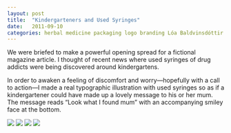 ```yaml
---
layout: post
title:  "Kindergarteners and Used Syringes"
date:   2011-09-10
categories: herbal medicine packaging logo branding Lóa Baldvinsdóttir
---
```

We were briefed to make a powerful opening spread for a fictional magazine article. I thought of recent news where used syringes of drug addicts were being discovered around kindergartens.

In order to awaken a feeling of discomfort and worry—hopefully with a call to action—I made a real typographic illustration with used syringes so as if a kindergartener could have made up a lovely message to his or her mum. The message reads “Look what I found mum” with an accompanying smiley face at the bottom.

<img src="https://dl.dropboxusercontent.com/s/czqs96zndgo53ic/piece-kindersyringes-cover.jpg?dl=0">

<img src="https://dl.dropboxusercontent.com/s/srofy2x77g9x57u/piece-kindersyringes-detail3.jpg?dl=0">

<img src="https://dl.dropboxusercontent.com/s/ebb1aibznyfga8o/piece-kindersyringes-detail1.jpg?dl=0">

<img src="https://dl.dropboxusercontent.com/s/f1pi9mjw227jib2/piece-kindersyringes-detail4.jpg?dl=0">

